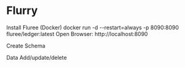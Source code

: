 # Flurry

Install Fluree (Docker)
docker run -d --restart=always -p 8090:8090 fluree/ledger:latest
Open Browser: http://localhost:8090

Create Schema

Data Add/update/delete


